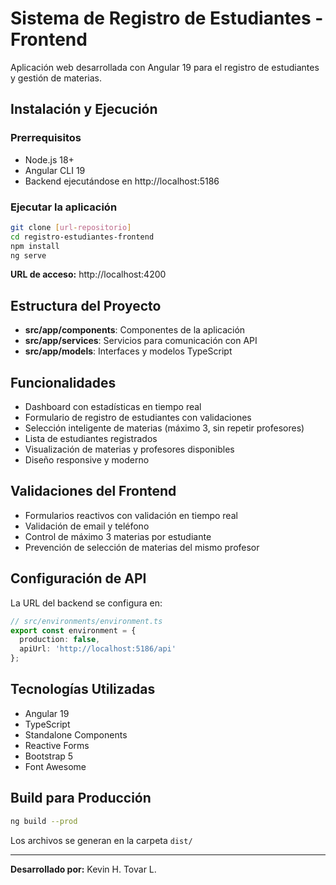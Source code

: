 # Sistema de Registro de Estudiantes - Frontend

Aplicación web desarrollada con Angular 19 para el registro de estudiantes y gestión de materias.

## Instalación y Ejecución

### Prerrequisitos
- Node.js 18+
- Angular CLI 19
- Backend ejecutándose en http://localhost:5186

### Ejecutar la aplicación
```bash
git clone [url-repositorio]
cd registro-estudiantes-frontend
npm install
ng serve
```

**URL de acceso:** http://localhost:4200

## Estructura del Proyecto

- **src/app/components**: Componentes de la aplicación
- **src/app/services**: Servicios para comunicación con API
- **src/app/models**: Interfaces y modelos TypeScript

## Funcionalidades

- Dashboard con estadísticas en tiempo real
- Formulario de registro de estudiantes con validaciones
- Selección inteligente de materias (máximo 3, sin repetir profesores)
- Lista de estudiantes registrados
- Visualización de materias y profesores disponibles
- Diseño responsive y moderno

## Validaciones del Frontend

- Formularios reactivos con validación en tiempo real
- Validación de email y teléfono
- Control de máximo 3 materias por estudiante
- Prevención de selección de materias del mismo profesor

## Configuración de API

La URL del backend se configura en:
```typescript
// src/environments/environment.ts
export const environment = {
  production: false,
  apiUrl: 'http://localhost:5186/api'
};
```

## Tecnologías Utilizadas

- Angular 19
- TypeScript
- Standalone Components
- Reactive Forms
- Bootstrap 5
- Font Awesome

## Build para Producción

```bash
ng build --prod
```

Los archivos se generan en la carpeta `dist/`

---

**Desarrollado por:** Kevin H. Tovar L.
